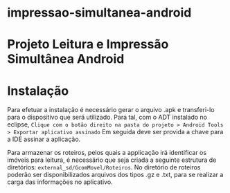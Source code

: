 # impressao-simultanea-android
Projeto Leitura e Impressão Simultânea Android
===

Instalação
===
Para efetuar a instalação é necessário gerar o arquivo .apk e transferi-lo para o dispositivo que será utilizado. Para tal, com o ADT instalado no eclipse, ``Clique com o botão direito na pasta do projeto > Android Tools > Exportar aplicativo assinado``
Em seguida deve ser provida a chave para a IDE assinar a aplicação.

Para armazenar os roteiros, pelos quais a applicação irá identificar os imóveis para leitura, é necessário que seja criada a seguinte estrutura de diretórios: ``external_sd/GcomMovel/Roteiros``. No diretório de roteiros poderão ser disponibilizados arquivos dos tipos .gz e .txt, para se realizar a carga das informações no aplicativo.

